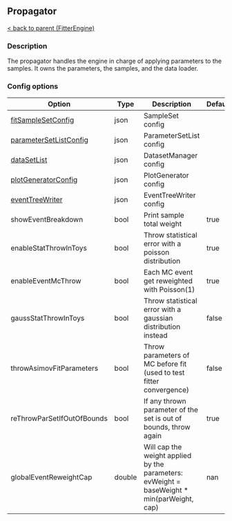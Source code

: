 ## Propagator

[< back to parent (FitterEngine)](./FitterEngine.md)

### Description

The propagator handles the engine in charge of applying parameters to the samples.
It owns the parameters, the samples, and the data loader.


### Config options

| Option                                         | Type   | Description                                                                                | Default |
|------------------------------------------------|--------|--------------------------------------------------------------------------------------------|---------|
| [fitSampleSetConfig](./SampleSet.md)        | json   | SampleSet config                                                                        |         |
| [parameterSetListConfig](./ParameterSet.md) | json   | ParameterSetList config                                                                    |         |
| [dataSetList](./DatasetLoader.md)              | json   | DatasetManager config                                                                      |         |
| [plotGeneratorConfig](./PlotGenerator.md)      | json   | PlotGenerator config                                                                       |         |
| [eventTreeWriter](./EventTreeWriter.md)        | json   | EventTreeWriter config                                                                     |         |
| showEventBreakdown                             | bool   | Print sample total weight                                                                  | true    |
| enableStatThrowInToys                          | bool   | Throw statistical error with a poisson distribution                                        | true    |
| enableEventMcThrow                             | bool   | Each MC event get reweighted with Poisson(1)                                               | true    |
| gaussStatThrowInToys                           | bool   | Throw statistical error with a gaussian distribution instead                               | false   |
| throwAsimovFitParameters                       | bool   | Throw parameters of MC before fit (used to test fitter convergence)                        | false   |
| reThrowParSetIfOutOfBounds                     | bool   | If any thrown parameter of the set is out of bounds, throw again                           | true    |
| globalEventReweightCap                         | double | Will cap the weight applied by the parameters: evWeight = baseWeight * min(parWeight, cap) | nan     |

